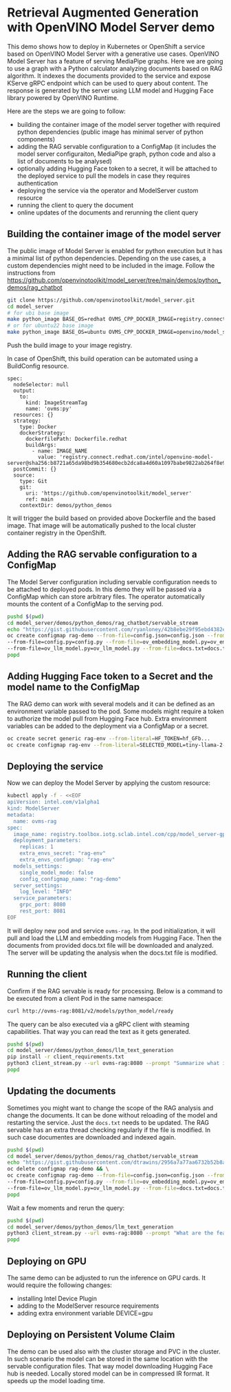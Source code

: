 # Retrieval Augmented Generation with OpenVINO Model Server demo

This demo shows how to deploy in Kubernetes or OpenShift a service based on OpenVINO Model Server with a generative use cases. OpenVINO Model Server has a feature of serving MediaPipe graphs. Here we are going to use a graph with a Python calculator analyzing documents based on RAG algorithm. It indexes the documents provided to the service and expose KServe gRPC endpoint which can be used to query about content. The response is generated by the server using LLM model and Hugging Face library powered by OpenVINO Runtime.

Here are the steps we are going to follow:
- building the container image of the model server together with required python dependencies (public image has minimal server of python components)
- adding the RAG servable configuration to a ConfigMap (it includes the model server configuraiton, MediaPipe graph, python code and also a list of documents to be analysed)
- optionally adding Hugging Face token to a secret, it will be attached to the deployed service to pull the models in case they requires authentication
- deploying the service via the operator and ModelServer custom resource
- running the client to query the document
- online updates of the documents and rerunning the client query


## Building the container image of the model server

The public image of Model Server is enabled for python execution but it has a minimal list of python dependencies. Depending on the use cases, a custom dependencies might need to be included in the image. Follow the instructions from https://github.com/openvinotoolkit/model_server/tree/main/demos/python_demos/rag_chatbot

```bash
git clone https://github.com/openvinotoolkit/model_server.git
cd model_server
# for ubi base image
make python_image BASE_OS=redhat OVMS_CPP_DOCKER_IMAGE=registry.connect.redhat.com/intel/openvino-model-server OVMS_CPP_IMAGE_TAG=2024.1-gpu 
# or for ubuntu22 base image
make python_image BASE_OS=ubuntu OVMS_CPP_DOCKER_IMAGE=openvino/model_server OVMS_CPP_IMAGE_TAG=2024.1-gpu
```
Push the build image to your image registry.

In case of OpenShift, this build operation can be automated using a BuildConfig resource.

```
spec:
  nodeSelector: null
  output:
    to:
      kind: ImageStreamTag
      name: 'ovms:py'
  resources: {}
  strategy:
    type: Docker
    dockerStrategy:
      dockerfilePath: Dockerfile.redhat
      buildArgs:
        - name: IMAGE_NAME
          value: 'registry.connect.redhat.com/intel/openvino-model-server@sha256:b8721a65da98bd9b354680ecb2dca8a4d60a1097babe9822ab264f8e951190f7'
  postCommit: {}
  source:
    type: Git
    git:
      uri: 'https://github.com/openvinotoolkit/model_server'
      ref: main
    contextDir: demos/python_demos
```
It will trigger the build based on provided above Dockerfile and the based image. That image will be automatically pushed to the local cluster container registry in the OpenShift.

## Adding the RAG servable configuration to a ConfigMap

The Model Server configuration including servable configuration needs to be attached to deployed pods. In this demo they will be passed via a ConfigMap which can store arbitrary files. The operator automatically mounts the content of a ConfigMap to the serving pod.

```bash
pushd $(pwd)
cd model_server/demos/python_demos/rag_chatbot/servable_stream
echo "https://gist.githubusercontent.com/ryanloney/42b8ebe29f95ebd4382ee0b2bb50bea2/raw/cfbb679fefb6babec675c7806254a5fff29a5e6b/aipc.txt" > docs.txt
oc create configmap rag-demo --from-file=config.json=config.json --from-file=graph.pbtxt=graph.pbtxt --from-file=model.py=model.py \
--from-file=config.py=config.py --from-file=ov_embedding_model.py=ov_embedding_model.py \
--from-file=ov_llm_model.py=ov_llm_model.py --from-file=docs.txt=docs.txt
popd
```

## Adding Hugging Face token to a Secret and the model name to the ConfigMap
The RAG demo can work with several models and it can be defined as an environment variable passed to the pod. Some models might require a token to authorize the model pull from Hugging Face hub. Extra environment variables can be added to the deployment via a ConfigMap or a secret.

```bash
oc create secret generic rag-env --from-literal=HF_TOKEN=hf_GFb...
oc create configmap rag-env --from-literal=SELECTED_MODEL=tiny-llama-2-chat-7b
```

## Deploying the service

Now we can deploy the Model Server by applying the custom resource:
```bash
kubectl apply -f - <<EOF
apiVersion: intel.com/v1alpha1
kind: ModelServer
metadata:
  name: ovms-rag
spec:
  image_name: registry.toolbox.iotg.sclab.intel.com/cpp/model_server-gpu:py
  deployment_parameters:
    replicas: 1
    extra_envs_secret: "rag-env"
    extra_envs_configmap: "rag-env"
  models_settings:
    single_model_mode: false
    config_configmap_name: "rag-demo"
  server_settings:
    log_level: "INFO"
  service_parameters:
    grpc_port: 8080
    rest_port: 8081
EOF
```
It will deploy new pod and service `ovms-rag`. In the pod initialization, it will pull and load the LLM and embedding models from Hugging Face. Then the documents from provided docs.txt file will be downloaded and analyzed. The server will be updating the analysis when the docs.txt file is modified.

## Running the client

Confirm if the RAG servable is ready for processing. Below is a command to be executed from a client Pod in the same namespace:
```bash
curl http://ovms-rag:8081/v2/models/python_model/ready
```

The query can be also executed via a gRPC client with steaming capabilities. That way you can read the text as it gets generated.

```bash
pushd $(pwd)
cd model_server/demos/python_demos/llm_text_generation
pip install -r client_requirements.txt
python3 client_stream.py --url ovms-rag:8080 --prompt "Summarize what is AIPC."
popd
```

## Updating the documents
Sometimes you might want to change the scope of the RAG analysis and change the documents. It can be done without reloading of the model and restarting the service.
Just the `docs.txt` needs to be updated. The RAG servable has an extra thread checking regularly if the file is modified. In such case documentes are downloaded and indexed again. 

```bash
pushd $(pwd)
cd model_server/demos/python_demos/rag_chatbot/servable_stream
echo "https://gist.githubusercontent.com/dtrawins/2956a7a77aa6732b52b8ae6eab0be205/raw/e05f2ab8fea9c8631ac5f20b8dd640074ae429c7/genai.txt" > docs.txt
oc delete configmap rag-demo && \
oc create configmap rag-demo --from-file=config.json=config.json --from-file=graph.pbtxt=graph.pbtxt --from-file=model.py=model.py \
--from-file=config.py=config.py --from-file=ov_embedding_model.py=ov_embedding_model.py \
--from-file=ov_llm_model.py=ov_llm_model.py --from-file=docs.txt=docs.txt
popd
```

Wait a few moments and rerun the query:
```bash
pushd $(pwd)
cd model_server/demos/python_demos/llm_text_generation
python3 client_stream.py --url ovms-rag:8080 --prompt "What are the features of Gaudi3?"
popd
```


## Deploying on GPU

The same demo can be adjusted to run the inference on GPU cards. It would require the following changes:
- installing Intel Device Plugin
- adding to the ModelServer resource requirements
- adding extra environment variable DEVICE=gpu

## Deploying on Persistent Volume Claim

The demo can be used also with the cluster storage and PVC in the cluster. In such scenario the model can be stored in the same location with the servable configuration files. That way model downloading Hugging Face hub is needed. Locally stored model can be in compressed IR format. It speeds up the model loading time.

